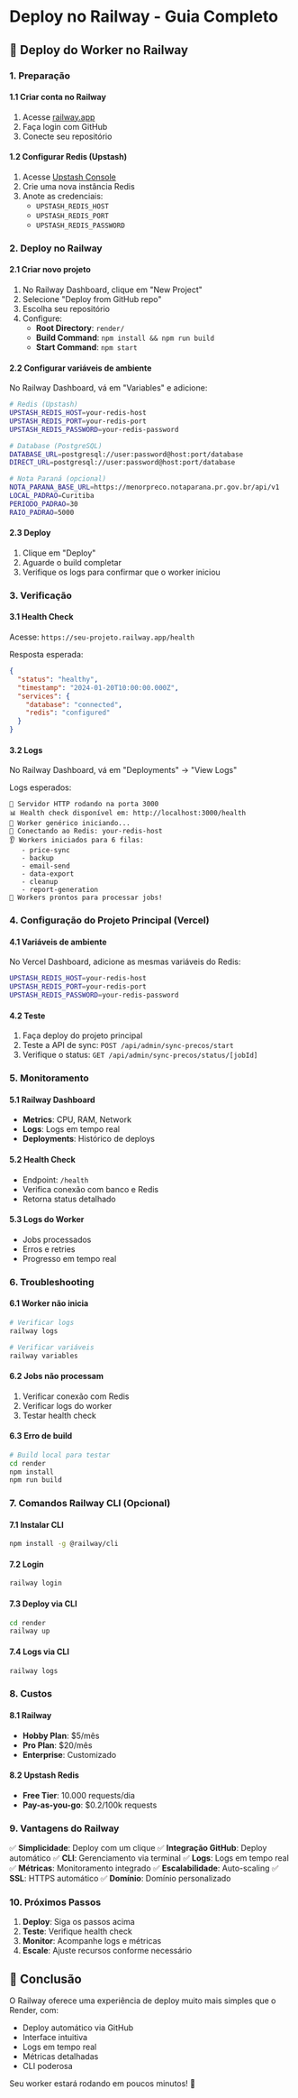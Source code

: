 # Deploy no Railway - Guia Completo

## 🚀 Deploy do Worker no Railway

### 1. Preparação

#### 1.1 Criar conta no Railway
1. Acesse [railway.app](https://railway.app)
2. Faça login com GitHub
3. Conecte seu repositório

#### 1.2 Configurar Redis (Upstash)
1. Acesse [Upstash Console](https://console.upstash.com/)
2. Crie uma nova instância Redis
3. Anote as credenciais:
   - `UPSTASH_REDIS_HOST`
   - `UPSTASH_REDIS_PORT`
   - `UPSTASH_REDIS_PASSWORD`

### 2. Deploy no Railway

#### 2.1 Criar novo projeto
1. No Railway Dashboard, clique em "New Project"
2. Selecione "Deploy from GitHub repo"
3. Escolha seu repositório
4. Configure:
   - **Root Directory**: `render/`
   - **Build Command**: `npm install && npm run build`
   - **Start Command**: `npm start`

#### 2.2 Configurar variáveis de ambiente
No Railway Dashboard, vá em "Variables" e adicione:

```bash
# Redis (Upstash)
UPSTASH_REDIS_HOST=your-redis-host
UPSTASH_REDIS_PORT=your-redis-port
UPSTASH_REDIS_PASSWORD=your-redis-password

# Database (PostgreSQL)
DATABASE_URL=postgresql://user:password@host:port/database
DIRECT_URL=postgresql://user:password@host:port/database

# Nota Paraná (opcional)
NOTA_PARANA_BASE_URL=https://menorpreco.notaparana.pr.gov.br/api/v1
LOCAL_PADRAO=Curitiba
PERIODO_PADRAO=30
RAIO_PADRAO=5000
```

#### 2.3 Deploy
1. Clique em "Deploy"
2. Aguarde o build completar
3. Verifique os logs para confirmar que o worker iniciou

### 3. Verificação

#### 3.1 Health Check
Acesse: `https://seu-projeto.railway.app/health`

Resposta esperada:
```json
{
  "status": "healthy",
  "timestamp": "2024-01-20T10:00:00.000Z",
  "services": {
    "database": "connected",
    "redis": "configured"
  }
}
```

#### 3.2 Logs
No Railway Dashboard, vá em "Deployments" → "View Logs"

Logs esperados:
```
🚀 Servidor HTTP rodando na porta 3000
📊 Health check disponível em: http://localhost:3000/health
🚀 Worker genérico iniciando...
📡 Conectando ao Redis: your-redis-host
👂 Workers iniciados para 6 filas:
   - price-sync
   - backup
   - email-send
   - data-export
   - cleanup
   - report-generation
🎯 Workers prontos para processar jobs!
```

### 4. Configuração do Projeto Principal (Vercel)

#### 4.1 Variáveis de ambiente
No Vercel Dashboard, adicione as mesmas variáveis do Redis:

```bash
UPSTASH_REDIS_HOST=your-redis-host
UPSTASH_REDIS_PORT=your-redis-port
UPSTASH_REDIS_PASSWORD=your-redis-password
```

#### 4.2 Teste
1. Faça deploy do projeto principal
2. Teste a API de sync: `POST /api/admin/sync-precos/start`
3. Verifique o status: `GET /api/admin/sync-precos/status/[jobId]`

### 5. Monitoramento

#### 5.1 Railway Dashboard
- **Metrics**: CPU, RAM, Network
- **Logs**: Logs em tempo real
- **Deployments**: Histórico de deploys

#### 5.2 Health Check
- Endpoint: `/health`
- Verifica conexão com banco e Redis
- Retorna status detalhado

#### 5.3 Logs do Worker
- Jobs processados
- Erros e retries
- Progresso em tempo real

### 6. Troubleshooting

#### 6.1 Worker não inicia
```bash
# Verificar logs
railway logs

# Verificar variáveis
railway variables
```

#### 6.2 Jobs não processam
1. Verificar conexão com Redis
2. Verificar logs do worker
3. Testar health check

#### 6.3 Erro de build
```bash
# Build local para testar
cd render
npm install
npm run build
```

### 7. Comandos Railway CLI (Opcional)

#### 7.1 Instalar CLI
```bash
npm install -g @railway/cli
```

#### 7.2 Login
```bash
railway login
```

#### 7.3 Deploy via CLI
```bash
cd render
railway up
```

#### 7.4 Logs via CLI
```bash
railway logs
```

### 8. Custos

#### 8.1 Railway
- **Hobby Plan**: $5/mês
- **Pro Plan**: $20/mês
- **Enterprise**: Customizado

#### 8.2 Upstash Redis
- **Free Tier**: 10.000 requests/dia
- **Pay-as-you-go**: $0.2/100k requests

### 9. Vantagens do Railway

✅ **Simplicidade**: Deploy com um clique
✅ **Integração GitHub**: Deploy automático
✅ **CLI**: Gerenciamento via terminal
✅ **Logs**: Logs em tempo real
✅ **Métricas**: Monitoramento integrado
✅ **Escalabilidade**: Auto-scaling
✅ **SSL**: HTTPS automático
✅ **Domínio**: Domínio personalizado

### 10. Próximos Passos

1. **Deploy**: Siga os passos acima
2. **Teste**: Verifique health check
3. **Monitor**: Acompanhe logs e métricas
4. **Escale**: Ajuste recursos conforme necessário

## 🎉 Conclusão

O Railway oferece uma experiência de deploy muito mais simples que o Render, com:
- Deploy automático via GitHub
- Interface intuitiva
- Logs em tempo real
- Métricas detalhadas
- CLI poderosa

Seu worker estará rodando em poucos minutos! 🚀
